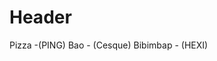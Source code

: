 <!-- TITLE: Food We Can Eat -->
<!-- SUBTITLE: A quick summary of Food We Can Eat -->

# Header
Pizza -(PING)
Bao - (Cesque)
Bibimbap - (HEXI)